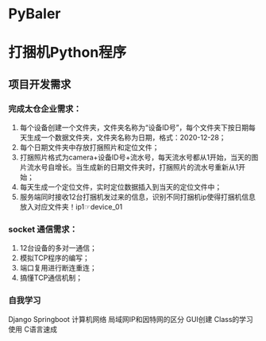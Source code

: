 # PyBaler
# 打捆机Python程序

## 项目开发需求

### 完成太仓企业需求： 
1. 每个设备创建一个文件夹，文件夹名称为“设备ID号”，每个文件夹下按日期每天生成一个数据文件夹，文件夹名称为日期，格式：2020-12-28；
2. 每个日期文件夹中存放打捆照片和定位文件；
3. 打捆照片格式为camera+设备ID号+流水号，每天流水号都从1开始，当天的图片流水号自增长。当生成新的日期文件夹时，打捆照片的流水号重新从1开始；
4. 每天生成一个定位文件，实时定位数据插入到当天的定位文件中；
5. 服务端同时接收12台打捆机发过来的信息，识别不同打捆机ip使得打捆机信息放入对应文件夹！ip1☞device_01

### socket 通信需求：
1. 12台设备的多对一通信；
2. 模拟TCP程序的编写；
3. 端口复用进行断连重连；
4. 搞懂TCP通信机制；

### 自我学习
Django
Springboot
计算机网络 局域网IP和因特网的区分
GUI创建
Class的学习使用
C语言速成
